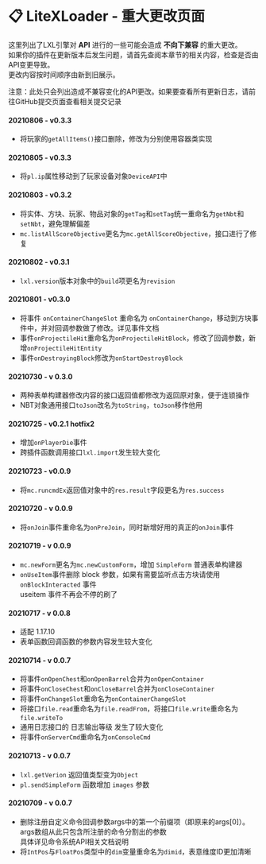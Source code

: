 # 📋 LiteXLoader - 重大更改页面

这里列出了LXL引擎对 **API** 进行的一些可能会造成 **不向下兼容** 的重大更改。  
如果你的插件在更新版本后发生问题，请首先查阅本章节的相关内容，检查是否由API变更导致。  
更改内容按时间顺序由新到旧展示。

注意：此处只会列出造成不兼容变化的API更改。如果要查看所有更新日志，请前往GitHub提交页面查看相关提交记录

#### 20210806 - v0.3.3

- 将玩家的`getAllItems()`接口删除，修改为分别使用容器类实现

#### 20210805 - v0.3.3

- 将`pl.ip`属性移动到了玩家设备对象`DeviceAPI`中

#### 20210803 - v0.3.2

- 将实体、方块、玩家、物品对象的`getTag`和`setTag`统一重命名为`getNbt`和`setNbt`，避免理解偏差
- `mc.listAllScoreObjective`更名为`mc.getAllScoreObjective`，接口进行了修复

#### 20210802 - v0.3.1

- `lxl.version`版本对象中的`build`项更名为`revision`

#### 20210801 - v0.3.0

- 将事件 `onContainerChangeSlot` 重命名为 `onContainerChange`，移动到方块事件中，并对回调参数做了修改。详见事件文档
- 事件`onProjectileHit`重命名为`onProjectileHitBlock`，修改了回调参数，新增`onProjectileHitEntity`
- 事件`onDestroyingBlock`修改为`onStartDestroyBlock`

#### 20210730 - v 0.3.0

- 两种表单构建器修改内容的接口返回值都修改为返回原对象，便于连锁操作
- NBT对象通用接口`toJson`改名为`toString`，`toJson`移作他用

#### 20210725 - v0.2.1 hotfix2

- 增加`onPlayerDie`事件
- 跨插件函数调用接口`lxl.import`发生较大变化

#### 20210723 - v0.0.9

- 将`mc.runcmdEx`返回值对象中的`res.result`字段更名为`res.success`

#### 20210720 - v 0.0.9

- 将`onJoin`事件重命名为`onPreJoin`，同时新增好用的真正的`onJoin`事件

#### 20210719 - v 0.0.9

- `mc.newForm`更名为`mc.newCustomForm`，增加 `SimpleForm` 普通表单构建器
- `onUseItem`事件删除 block 参数，如果有需要监听点击方块请使用 `onBlockInteracted` 事件  
  useitem 事件不再会不停的刷了

#### 20210717 - v 0.0.8

- 适配 1.17.10
- 表单函数回调函数的参数内容发生较大变化

#### 20210714 - v 0.0.7

- 将事件`onOpenChest`和`onOpenBarrel`合并为`onOpenContainer`
- 将事件`onCloseChest`和`onCloseBarrel`合并为`onCloseContainer`
- 将事件`onChangeSlot`重命名为`onContainerChangeSlot`
- 将接口`file.read`重命名为`file.readFrom`，将接口`file.write`重命名为`file.writeTo`
- 通用日志接口的 日志输出等级 发生了较大变化
- 将事件`onServerCmd`重命名为`onConsoleCmd`

#### 20210713 - v 0.0.7

- `lxl.getVerion` 返回值类型变为`Object`
- `pl.sendSimpleForm` 函数增加 `images` 参数

#### 20210709 - v 0.0.7

- 删除注册自定义命令回调参数args中的第一个前缀项（即原来的args[0]）。  
  args数组从此只包含所注册的命令分割出的参数  
  具体详见命令系统API相关文档说明
- 将`IntPos`与`FloatPos`类型中的`dim`变量重命名为`dimid`，表意维度ID更加清晰